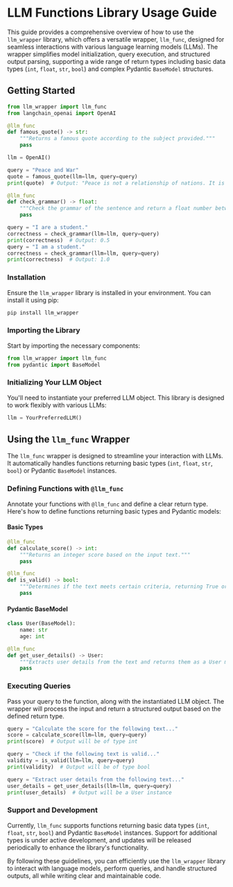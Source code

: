# LLM Functions Library Usage Guide

This guide provides a comprehensive overview of how to use the `llm_wrapper` library, which offers a versatile wrapper, `llm_func`, designed for seamless interactions with various language learning models (LLMs). The wrapper simplifies model initialization, query execution, and structured output parsing, supporting a wide range of return types including basic data types (`int`, `float`, `str`, `bool`) and complex Pydantic `BaseModel` structures.

## Getting Started
```python
from llm_wrapper import llm_func
from langchain_openai import OpenAI

@llm_func
def famous_quote() -> str:
    """Returns a famous quote according to the subject provided."""
    pass

llm = OpenAI()

query = "Peace and War"
quote = famous_quote(llm=llm, query=query)
print(quote)  # Output: "Peace is not a relationship of nations. It is a condition of mind brought about by a serenity of soul. Peace is not merely the absence of war. It is also a state of mind. Lasting peace can come only to peaceful people. - Jawaharlal Nehru

@llm_func
def check_grammar() -> float:
    """Check the grammar of the sentence and return a float number between 0 and 1 reflecting its correctness."""
    pass

query = "I are a student."
correctness = check_grammar(llm=llm, query=query)
print(correctness)  # Output: 0.5
query = "I am a student."
correctness = check_grammar(llm=llm, query=query)
print(correctness)  # Output: 1.0
```
### Installation

Ensure the `llm_wrapper` library is installed in your environment. You can install it using pip:

```bash
pip install llm_wrapper
```

### Importing the Library

Start by importing the necessary components:

```python
from llm_wrapper import llm_func
from pydantic import BaseModel
```

### Initializing Your LLM Object

You'll need to instantiate your preferred LLM object. This library is designed to work flexibly with various LLMs:

```python
llm = YourPreferredLLM()
```

## Using the `llm_func` Wrapper

The `llm_func` wrapper is designed to streamline your interaction with LLMs. It automatically handles functions returning basic types (`int`, `float`, `str`, `bool`) or Pydantic `BaseModel` instances.

### Defining Functions with `@llm_func`

Annotate your functions with `@llm_func` and define a clear return type. Here's how to define functions returning basic types and Pydantic models:

#### Basic Types

```python
@llm_func
def calculate_score() -> int:
    """Returns an integer score based on the input text."""
    pass

@llm_func
def is_valid() -> bool:
    """Determines if the text meets certain criteria, returning True or False."""
    pass
```

#### Pydantic BaseModel

```python
class User(BaseModel):
    name: str
    age: int

@llm_func
def get_user_details() -> User:
    """Extracts user details from the text and returns them as a User model."""
    pass
```

### Executing Queries

Pass your query to the function, along with the instantiated LLM object. The wrapper will process the input and return a structured output based on the defined return type.

```python
query = "Calculate the score for the following text..."
score = calculate_score(llm=llm, query=query)
print(score)  # Output will be of type int

query = "Check if the following text is valid..."
validity = is_valid(llm=llm, query=query)
print(validity)  # Output will be of type bool

query = "Extract user details from the following text..."
user_details = get_user_details(llm=llm, query=query)
print(user_details)  # Output will be a User instance
```

### Support and Development

Currently, `llm_func` supports functions returning basic data types (`int`, `float`, `str`, `bool`) and Pydantic `BaseModel` instances. Support for additional types is under active development, and updates will be released periodically to enhance the library's functionality.

By following these guidelines, you can efficiently use the `llm_wrapper` library to interact with language models, perform queries, and handle structured outputs, all while writing clear and maintainable code.
